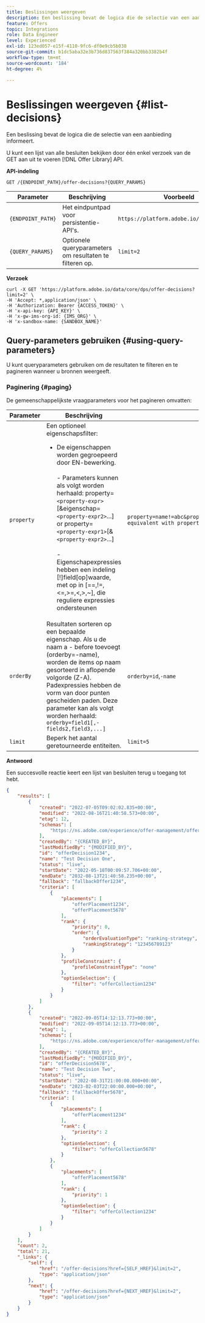```yaml
---
title: Beslissingen weergeven
description: Een beslissing bevat de logica die de selectie van een aanbieding informeert.
feature: Offers
topic: Integrations
role: Data Engineer
level: Experienced
exl-id: 123ed057-e15f-4110-9fc6-df0e9cb5b038
source-git-commit: b1dc5aba32e3b736d837563f384a320bb3382b4f
workflow-type: tm+mt
source-wordcount: '184'
ht-degree: 4%

---
```


# Beslissingen weergeven {#list-decisions}

Een beslissing bevat de logica die de selectie van een aanbieding informeert.

U kunt een lijst van alle besluiten bekijken door één enkel verzoek van de GET aan uit te voeren [!DNL Offer Library] API.

**API-indeling**

```http
GET /{ENDPOINT_PATH}/offer-decisions?{QUERY_PARAMS}
```

| Parameter | Beschrijving | Voorbeeld |
| --------- | ----------- | ------- |
| `{ENDPOINT_PATH}` | Het eindpuntpad voor persistentie-API&#39;s. | `https://platform.adobe.io/data/core/dps` |
| `{QUERY_PARAMS}` | Optionele queryparameters om resultaten te filteren op. | `limit=2` |

**Verzoek**

```shell
curl -X GET 'https://platform.adobe.io/data/core/dps/offer-decisions?limit=2' \
-H 'Accept: *,application/json' \
-H 'Authorization: Bearer {ACCESS_TOKEN}' \
-H 'x-api-key: {API_KEY}' \
-H 'x-gw-ims-org-id: {IMS_ORG}' \
-H 'x-sandbox-name: {SANDBOX_NAME}'
```

## Query-parameters gebruiken {#using-query-parameters}

U kunt queryparameters gebruiken om de resultaten te filteren en te pagineren wanneer u bronnen weergeeft.

### Paginering {#paging}

De gemeenschappelijkste vraagparameters voor het pagineren omvatten:

| Parameter | Beschrijving | Voorbeeld |
| --------- | ----------- | ------- |
| `property` | Een optioneel eigenschapsfilter: <ul><li> De eigenschappen worden gegroepeerd door EN-bewerking. <br><br> - Parameters kunnen als volgt worden herhaald: property=`<property-expr>`[&amp;eigenschap=`<property-expr2>`...] or property=`<property-expr1>`[&amp;`<property-expr2>`...] <br><br> - Eigenschapexpressies hebben een indeling [!]field[op]waarde, met op in [==,!=,&lt;=,>=,&lt;,>,~], die reguliere expressies ondersteunen </li></ul> | `property=name!=abc&property=id~.*1234.*&property=description equivalent with property=name!=abc,id~.*1234.*,description.` |
| `orderBy` | Resultaten sorteren op een bepaalde eigenschap. Als u de naam a - before toevoegt (orderby=-name), worden de items op naam gesorteerd in aflopende volgorde (Z-A). Padexpressies hebben de vorm van door punten gescheiden paden. Deze parameter kan als volgt worden herhaald: `orderby=field1[,-fields2,field3,...]` | `orderby=id`,`-name` |
| `limit` | Beperk het aantal geretourneerde entiteiten. | `limit=5` |

**Antwoord**

Een succesvolle reactie keert een lijst van besluiten terug u toegang tot hebt.

```json
{
    "results": [
        {
            "created": "2022-07-05T09:02:02.835+00:00",
            "modified": "2022-08-16T21:40:58.573+00:00",
            "etag": 12,
            "schemas": [
                "https://ns.adobe.com/experience/offer-management/offer-activity;version=0.8"
            ],
            "createdBy": "{CREATED_BY}",
            "lastModifiedBy": "{MODIFIED_BY}",
            "id": "offerDecision1234",
            "name": "Test Decision One",
            "status": "live",
            "startDate": "2022-05-18T00:09:57.706+00:00",
            "endDate": "2032-08-13T21:40:58.235+00:00",
            "fallback": "fallbackOffer1234",
            "criteria": [
                {
                    "placements": [
                        "offerPlacement1234",
                        "offerPlacement5678"
                    ],
                    "rank": {
                        "priority": 0,
                        "order": {
                            "orderEvaluationType": "ranking-strategy",
                            "rankingStrategy": "123456789123"
                        }
                    },
                    "profileConstraint": {
                        "profileConstraintType": "none"
                    },
                    "optionSelection": {
                        "filter": "offerCollection1234"
                    }
                }
            ]
        },
        {
            "created": "2022-09-05T14:12:13.773+00:00",
            "modified": "2022-09-05T14:12:13.773+00:00",
            "etag": 1,
            "schemas": [
                "https://ns.adobe.com/experience/offer-management/offer-activity;version=0.8"
            ],
            "createdBy": "{CREATED_BY}",
            "lastModifiedBy": "{MODIFIED_BY}",
            "id": "offerDecision5678",
            "name": "Test Decision Two",
            "status": "live",
            "startDate": "2022-08-31T21:00:00.000+00:00",
            "endDate": "2023-02-03T22:00:00.000+00:00",
            "fallback": "fallbackOffer5678",
            "criteria": [
                {
                    "placements": [
                        "offerPlacement1234"
                    ],
                    "rank": {
                        "priority": 2
                    },
                    "optionSelection": {
                        "filter": "offerCollection5678"
                    }
                },
                {
                    "placements": [
                        "offerPlacement5678"
                    ],
                    "rank": {
                        "priority": 1
                    },
                    "optionSelection": {
                        "filter": "offerCollection1234"
                    }
                }          
            ]
        }
    ],
    "count": 2,
    "total": 21,
    "_links": {
        "self": {
            "href": "/offer-decisions?href={SELF_HREF}&limit=2",
            "type": "application/json"
        },
        "next": {
            "href": "/offer-decisions?href={NEXT_HREF}&limit=2",
            "type": "application/json"
        }
    }
}
```
